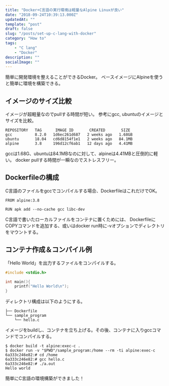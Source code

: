 ```yaml
---
title: "Docker+C言語の実行環境は軽量なAlpine Linuxが良い"
date: "2018-09-24T10:39:13.000Z"
updatedAt: ""
template: "post"
draft: false
slug: "/posts/set-up-c-lang-with-docker"
category: "How to"
tags:
    - "C lang"
    - "Docker"
description: ""
socialImage: ""
---
```


簡単に開発環境を整えることができるDocker。
ベースイメージにAlpineを使うと簡単に環境を構築できる。

## イメージのサイズ比較
イメージが超軽量なのでpullする時間が短い。
参考にgcc, ubuntuのイメージとサイズを比較。

```
REPOSITORY   TAG      IMAGE ID       CREATED       SIZE
gcc          8.2.0   1d6ec261d687   2 weeks ago   1.68GB
ubuntu       18.04   cd6d8154f1e1   2 weeks ago   84.1MB
alpine       3.8     196d12cf6ab1   12 days ago   4.41MB
```

gccは1.68G、ubuntuは84.1MBなのに対して、alpineは4.41MBと圧倒的に軽い。
docker pullする時間が一瞬なのでストレスフリー。

## Dockerfileの構成
C言語のファイルをgccでコンパイルする場合、DockerfileはこれだけでOK。

```Dockerfile:Dockerfile
FROM alpine:3.8

RUN apk add --no-cache gcc libc-dev
```

C言語で書いたローカルファイルをコンテナに置くためには、
DockerfileにCOPYコマンドを追加する、或いはdocker run時に-vオプションでディレクトリをマウントする。

## コンテナ作成＆コンパイル例
「Hello World」を出力するファイルをコンパイルする。

```c:hello.c
#include <stdio.h>

int main(){
	printf("Hello World\n");
}
```

ディレクトリ構成は以下のようにする。

```
├── Dockerfile
└── sample_program
    └── hello.c
```

イメージをbuildし、コンテナを立ち上げる。その後、コンテナに入りgccコマンドでコンパイルする。

```
$ docker build -t alpine:exec-c .
$ docker run -v "$PWD"/sample_program:/home --rm -ti alpine:exec-c
6a333c246e82:# cd /home
6a333c246e82:# gcc hello.c
6a333c246e82:# ./a.out
Hello world
```

簡単にC言語の環境構築ができました！
